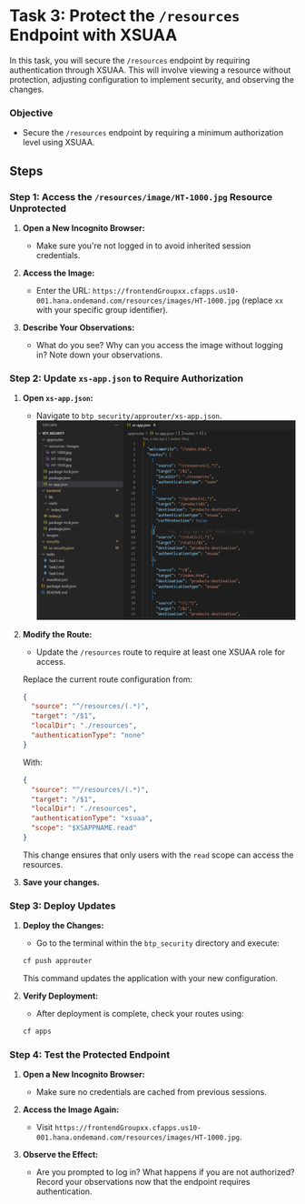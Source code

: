 # Task 3: Protect the `/resources` Endpoint with XSUAA

In this task, you will secure the `/resources` endpoint by requiring authentication through XSUAA. This will involve viewing a resource without protection, adjusting configuration to implement security, and observing the changes.

### Objective
- Secure the `/resources` endpoint by requiring a minimum authorization level using XSUAA.

## Steps

### Step 1: Access the `/resources/image/HT-1000.jpg` Resource Unprotected

1. **Open a New Incognito Browser:**
   - Make sure you're not logged in to avoid inherited session credentials.
  
2. **Access the Image:**
   - Enter the URL: `https://frontendGroupxx.cfapps.us10-001.hana.ondemand.com/resources/images/HT-1000.jpg` (replace `xx` with your specific group identifier).

3. **Describe Your Observations:**
   - What do you see? Why can you access the image without logging in? Note down your observations.

### Step 2: Update `xs-app.json` to Require Authorization

1. **Open `xs-app.json`:**
   - Navigate to `btp_security/approuter/xs-app.json`.
![xsapp](../images/xs-app.png)
2. **Modify the Route:**
   - Update the `/resources` route to require at least one XSUAA role for access.

   Replace the current route configuration from:
   ```json
   {
     "source": "^/resources/(.*)",
     "target": "/$1",
     "localDir": "./resources",
     "authenticationType": "none"
   }
   ```

   With:
   ```json
   {
     "source": "^/resources/(.*)",
     "target": "/$1",
     "localDir": "./resources",
     "authenticationType": "xsuaa",
     "scope": "$XSAPPNAME.read"
   }
   ```
   This change ensures that only users with the `read` scope can access the resources.

3. **Save your changes.**

### Step 3: Deploy Updates

1. **Deploy the Changes:**
   - Go to the terminal within the `btp_security` directory and execute:
   ```bash
   cf push approuter
   ```
   This command updates the application with your new configuration.

2. **Verify Deployment:**
   - After deployment is complete, check your routes using:
   ```bash
   cf apps
   ```

### Step 4: Test the Protected Endpoint

1. **Open a New Incognito Browser:**
   - Make sure no credentials are cached from previous sessions.

2. **Access the Image Again:**
   - Visit `https://frontendGroupxx.cfapps.us10-001.hana.ondemand.com/resources/images/HT-1000.jpg`.

3. **Observe the Effect:**
   - Are you prompted to log in? What happens if you are not authorized? Record your observations now that the endpoint requires authentication.


